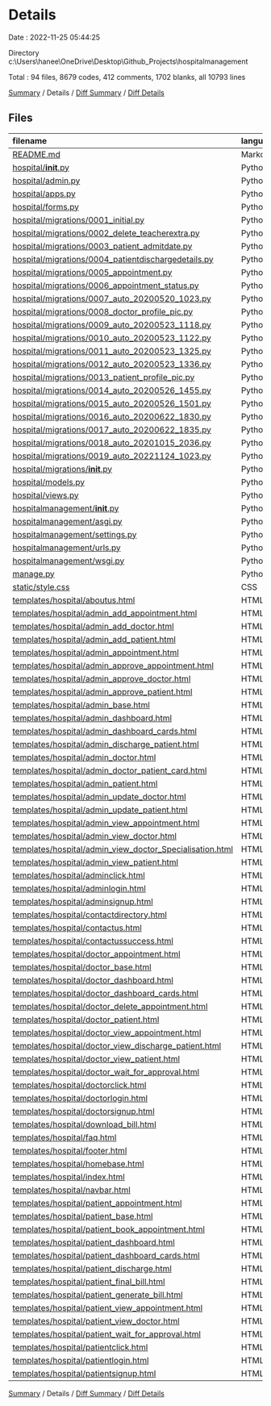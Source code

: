 # Details

Date : 2022-11-25 05:44:25

Directory c:\\Users\\hanee\\OneDrive\\Desktop\\Github_Projects\\hospitalmanagement

Total : 94 files,  8679 codes, 412 comments, 1702 blanks, all 10793 lines

[Summary](results.md) / Details / [Diff Summary](diff.md) / [Diff Details](diff-details.md)

## Files
| filename | language | code | comment | blank | total |
| :--- | :--- | ---: | ---: | ---: | ---: |
| [README.md](/README.md) | Markdown | 69 | 0 | 9 | 78 |
| [hospital/__init__.py](/hospital/__init__.py) | Python | 0 | 0 | 1 | 1 |
| [hospital/admin.py](/hospital/admin.py) | Python | 14 | 1 | 4 | 19 |
| [hospital/apps.py](/hospital/apps.py) | Python | 3 | 0 | 3 | 6 |
| [hospital/forms.py](/hospital/forms.py) | Python | 49 | 7 | 19 | 75 |
| [hospital/migrations/0001_initial.py](/hospital/migrations/0001_initial.py) | Python | 44 | 1 | 7 | 52 |
| [hospital/migrations/0002_delete_teacherextra.py](/hospital/migrations/0002_delete_teacherextra.py) | Python | 10 | 1 | 6 | 17 |
| [hospital/migrations/0003_patient_admitdate.py](/hospital/migrations/0003_patient_admitdate.py) | Python | 12 | 1 | 6 | 19 |
| [hospital/migrations/0004_patientdischargedetails.py](/hospital/migrations/0004_patientdischargedetails.py) | Python | 27 | 1 | 6 | 34 |
| [hospital/migrations/0005_appointment.py](/hospital/migrations/0005_appointment.py) | Python | 17 | 1 | 6 | 24 |
| [hospital/migrations/0006_appointment_status.py](/hospital/migrations/0006_appointment_status.py) | Python | 12 | 1 | 6 | 19 |
| [hospital/migrations/0007_auto_20200520_1023.py](/hospital/migrations/0007_auto_20200520_1023.py) | Python | 27 | 1 | 6 | 34 |
| [hospital/migrations/0008_doctor_profile_pic.py](/hospital/migrations/0008_doctor_profile_pic.py) | Python | 12 | 1 | 6 | 19 |
| [hospital/migrations/0009_auto_20200523_1118.py](/hospital/migrations/0009_auto_20200523_1118.py) | Python | 12 | 1 | 6 | 19 |
| [hospital/migrations/0010_auto_20200523_1122.py](/hospital/migrations/0010_auto_20200523_1122.py) | Python | 12 | 1 | 6 | 19 |
| [hospital/migrations/0011_auto_20200523_1325.py](/hospital/migrations/0011_auto_20200523_1325.py) | Python | 12 | 1 | 6 | 19 |
| [hospital/migrations/0012_auto_20200523_1336.py](/hospital/migrations/0012_auto_20200523_1336.py) | Python | 12 | 1 | 6 | 19 |
| [hospital/migrations/0013_patient_profile_pic.py](/hospital/migrations/0013_patient_profile_pic.py) | Python | 12 | 1 | 6 | 19 |
| [hospital/migrations/0014_auto_20200526_1455.py](/hospital/migrations/0014_auto_20200526_1455.py) | Python | 12 | 1 | 6 | 19 |
| [hospital/migrations/0015_auto_20200526_1501.py](/hospital/migrations/0015_auto_20200526_1501.py) | Python | 17 | 1 | 6 | 24 |
| [hospital/migrations/0016_auto_20200622_1830.py](/hospital/migrations/0016_auto_20200622_1830.py) | Python | 22 | 1 | 6 | 29 |
| [hospital/migrations/0017_auto_20200622_1835.py](/hospital/migrations/0017_auto_20200622_1835.py) | Python | 28 | 1 | 6 | 35 |
| [hospital/migrations/0018_auto_20201015_2036.py](/hospital/migrations/0018_auto_20201015_2036.py) | Python | 27 | 1 | 6 | 34 |
| [hospital/migrations/0019_auto_20221124_1023.py](/hospital/migrations/0019_auto_20221124_1023.py) | Python | 12 | 1 | 6 | 19 |
| [hospital/migrations/__init__.py](/hospital/migrations/__init__.py) | Python | 0 | 0 | 1 | 1 |
| [hospital/models.py](/hospital/models.py) | Python | 64 | 3 | 16 | 83 |
| [hospital/views.py](/hospital/views.py) | Python | 602 | 47 | 207 | 856 |
| [hospitalmanagement/__init__.py](/hospitalmanagement/__init__.py) | Python | 0 | 0 | 1 | 1 |
| [hospitalmanagement/asgi.py](/hospitalmanagement/asgi.py) | Python | 4 | 8 | 5 | 17 |
| [hospitalmanagement/settings.py](/hospitalmanagement/settings.py) | Python | 81 | 31 | 37 | 149 |
| [hospitalmanagement/urls.py](/hospitalmanagement/urls.py) | Python | 70 | 11 | 31 | 112 |
| [hospitalmanagement/wsgi.py](/hospitalmanagement/wsgi.py) | Python | 4 | 8 | 5 | 17 |
| [manage.py](/manage.py) | Python | 15 | 2 | 5 | 22 |
| [static/style.css](/static/style.css) | CSS | 175 | 0 | 4 | 179 |
| [templates/hospital/aboutus.html](/templates/hospital/aboutus.html) | HTML | 300 | 3 | 14 | 317 |
| [templates/hospital/admin_add_appointment.html](/templates/hospital/admin_add_appointment.html) | HTML | 72 | 4 | 12 | 88 |
| [templates/hospital/admin_add_doctor.html](/templates/hospital/admin_add_doctor.html) | HTML | 86 | 4 | 12 | 102 |
| [templates/hospital/admin_add_patient.html](/templates/hospital/admin_add_patient.html) | HTML | 89 | 4 | 10 | 103 |
| [templates/hospital/admin_appointment.html](/templates/hospital/admin_appointment.html) | HTML | 156 | 3 | 35 | 194 |
| [templates/hospital/admin_approve_appointment.html](/templates/hospital/admin_approve_appointment.html) | HTML | 91 | 7 | 13 | 111 |
| [templates/hospital/admin_approve_doctor.html](/templates/hospital/admin_approve_doctor.html) | HTML | 93 | 7 | 15 | 115 |
| [templates/hospital/admin_approve_patient.html](/templates/hospital/admin_approve_patient.html) | HTML | 97 | 7 | 14 | 118 |
| [templates/hospital/admin_base.html](/templates/hospital/admin_base.html) | HTML | 247 | 8 | 36 | 291 |
| [templates/hospital/admin_dashboard.html](/templates/hospital/admin_dashboard.html) | HTML | 122 | 3 | 15 | 140 |
| [templates/hospital/admin_dashboard_cards.html](/templates/hospital/admin_dashboard_cards.html) | HTML | 173 | 3 | 22 | 198 |
| [templates/hospital/admin_discharge_patient.html](/templates/hospital/admin_discharge_patient.html) | HTML | 89 | 7 | 14 | 110 |
| [templates/hospital/admin_doctor.html](/templates/hospital/admin_doctor.html) | HTML | 180 | 3 | 39 | 222 |
| [templates/hospital/admin_doctor_patient_card.html](/templates/hospital/admin_doctor_patient_card.html) | HTML | 75 | 3 | 19 | 97 |
| [templates/hospital/admin_patient.html](/templates/hospital/admin_patient.html) | HTML | 183 | 3 | 40 | 226 |
| [templates/hospital/admin_update_doctor.html](/templates/hospital/admin_update_doctor.html) | HTML | 86 | 4 | 9 | 99 |
| [templates/hospital/admin_update_patient.html](/templates/hospital/admin_update_patient.html) | HTML | 89 | 4 | 9 | 102 |
| [templates/hospital/admin_view_appointment.html](/templates/hospital/admin_view_appointment.html) | HTML | 87 | 7 | 12 | 106 |
| [templates/hospital/admin_view_doctor.html](/templates/hospital/admin_view_doctor.html) | HTML | 97 | 7 | 15 | 119 |
| [templates/hospital/admin_view_doctor_Specialisation.html](/templates/hospital/admin_view_doctor_Specialisation.html) | HTML | 42 | 7 | 6 | 55 |
| [templates/hospital/admin_view_patient.html](/templates/hospital/admin_view_patient.html) | HTML | 99 | 7 | 14 | 120 |
| [templates/hospital/adminclick.html](/templates/hospital/adminclick.html) | HTML | 39 | 3 | 16 | 58 |
| [templates/hospital/adminlogin.html](/templates/hospital/adminlogin.html) | HTML | 78 | 4 | 19 | 101 |
| [templates/hospital/adminsignup.html](/templates/hospital/adminsignup.html) | HTML | 84 | 4 | 21 | 109 |
| [templates/hospital/contactdirectory.html](/templates/hospital/contactdirectory.html) | HTML | 212 | 11 | 7 | 230 |
| [templates/hospital/contactus.html](/templates/hospital/contactus.html) | HTML | 190 | 4 | 13 | 207 |
| [templates/hospital/contactussuccess.html](/templates/hospital/contactussuccess.html) | HTML | 31 | 3 | 10 | 44 |
| [templates/hospital/doctor_appointment.html](/templates/hospital/doctor_appointment.html) | HTML | 167 | 3 | 34 | 204 |
| [templates/hospital/doctor_base.html](/templates/hospital/doctor_base.html) | HTML | 286 | 9 | 40 | 335 |
| [templates/hospital/doctor_dashboard.html](/templates/hospital/doctor_dashboard.html) | HTML | 89 | 3 | 9 | 101 |
| [templates/hospital/doctor_dashboard_cards.html](/templates/hospital/doctor_dashboard_cards.html) | HTML | 168 | 3 | 20 | 191 |
| [templates/hospital/doctor_delete_appointment.html](/templates/hospital/doctor_delete_appointment.html) | HTML | 91 | 7 | 13 | 111 |
| [templates/hospital/doctor_patient.html](/templates/hospital/doctor_patient.html) | HTML | 167 | 3 | 38 | 208 |
| [templates/hospital/doctor_view_appointment.html](/templates/hospital/doctor_view_appointment.html) | HTML | 95 | 7 | 14 | 116 |
| [templates/hospital/doctor_view_discharge_patient.html](/templates/hospital/doctor_view_discharge_patient.html) | HTML | 95 | 7 | 15 | 117 |
| [templates/hospital/doctor_view_patient.html](/templates/hospital/doctor_view_patient.html) | HTML | 102 | 6 | 21 | 129 |
| [templates/hospital/doctor_wait_for_approval.html](/templates/hospital/doctor_wait_for_approval.html) | HTML | 36 | 3 | 12 | 51 |
| [templates/hospital/doctorclick.html](/templates/hospital/doctorclick.html) | HTML | 39 | 3 | 20 | 62 |
| [templates/hospital/doctorlogin.html](/templates/hospital/doctorlogin.html) | HTML | 78 | 4 | 20 | 102 |
| [templates/hospital/doctorsignup.html](/templates/hospital/doctorsignup.html) | HTML | 96 | 4 | 21 | 121 |
| [templates/hospital/download_bill.html](/templates/hospital/download_bill.html) | HTML | 156 | 3 | 39 | 198 |
| [templates/hospital/faq.html](/templates/hospital/faq.html) | HTML | 195 | 4 | 11 | 210 |
| [templates/hospital/footer.html](/templates/hospital/footer.html) | HTML | 139 | 1 | 28 | 168 |
| [templates/hospital/homebase.html](/templates/hospital/homebase.html) | HTML | 13 | 3 | 6 | 22 |
| [templates/hospital/index.html](/templates/hospital/index.html) | HTML | 137 | 9 | 30 | 176 |
| [templates/hospital/navbar.html](/templates/hospital/navbar.html) | HTML | 40 | 3 | 17 | 60 |
| [templates/hospital/patient_appointment.html](/templates/hospital/patient_appointment.html) | HTML | 150 | 3 | 32 | 185 |
| [templates/hospital/patient_base.html](/templates/hospital/patient_base.html) | HTML | 289 | 8 | 42 | 339 |
| [templates/hospital/patient_book_appointment.html](/templates/hospital/patient_book_appointment.html) | HTML | 75 | 4 | 21 | 100 |
| [templates/hospital/patient_dashboard.html](/templates/hospital/patient_dashboard.html) | HTML | 6 | 3 | 3 | 12 |
| [templates/hospital/patient_dashboard_cards.html](/templates/hospital/patient_dashboard_cards.html) | HTML | 247 | 3 | 30 | 280 |
| [templates/hospital/patient_discharge.html](/templates/hospital/patient_discharge.html) | HTML | 200 | 3 | 47 | 250 |
| [templates/hospital/patient_final_bill.html](/templates/hospital/patient_final_bill.html) | HTML | 193 | 3 | 43 | 239 |
| [templates/hospital/patient_generate_bill.html](/templates/hospital/patient_generate_bill.html) | HTML | 188 | 3 | 44 | 235 |
| [templates/hospital/patient_view_appointment.html](/templates/hospital/patient_view_appointment.html) | HTML | 103 | 6 | 15 | 124 |
| [templates/hospital/patient_view_doctor.html](/templates/hospital/patient_view_doctor.html) | HTML | 111 | 6 | 25 | 142 |
| [templates/hospital/patient_wait_for_approval.html](/templates/hospital/patient_wait_for_approval.html) | HTML | 36 | 3 | 11 | 50 |
| [templates/hospital/patientclick.html](/templates/hospital/patientclick.html) | HTML | 39 | 3 | 17 | 59 |
| [templates/hospital/patientlogin.html](/templates/hospital/patientlogin.html) | HTML | 78 | 4 | 20 | 102 |
| [templates/hospital/patientsignup.html](/templates/hospital/patientsignup.html) | HTML | 99 | 4 | 20 | 123 |

[Summary](results.md) / Details / [Diff Summary](diff.md) / [Diff Details](diff-details.md)